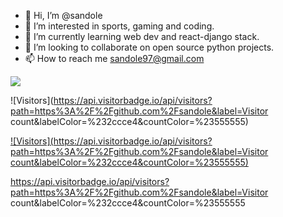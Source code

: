 - 👋 Hi, I’m @sandole
- 👀 I’m interested in sports, gaming and coding.
- 🌱 I’m currently learning web dev and react-django stack.
- 💞️ I’m looking to collaborate on open source python projects.
- 📫 How to reach me sandole97@gmail.com


<a href="https://visitorbadge.io/status?path=https%3A%2F%2Fgithub.com%2Fsandole"><img src="https://api.visitorbadge.io/api/visitors?path=https%3A%2F%2Fgithub.com%2Fsandole&label=Visitor count&labelColor=%232ccce4&countColor=%23555555" /></a>

![Visitors](https://api.visitorbadge.io/api/visitors?path=https%3A%2F%2Fgithub.com%2Fsandole&label=Visitor count&labelColor=%232ccce4&countColor=%23555555)

[![Visitors](https://api.visitorbadge.io/api/visitors?path=https%3A%2F%2Fgithub.com%2Fsandole&label=Visitor count&labelColor=%232ccce4&countColor=%23555555)](https://visitorbadge.io/status?path=https%3A%2F%2Fgithub.com%2Fsandole)

https://api.visitorbadge.io/api/visitors?path=https%3A%2F%2Fgithub.com%2Fsandole&label=Visitor count&labelColor=%232ccce4&countColor=%23555555
<!---
sandole/sandole is a ✨ special ✨ repository because its `README.md` (this file) appears on your GitHub profile.
You can click the Preview link to take a look at your changes.
--->
